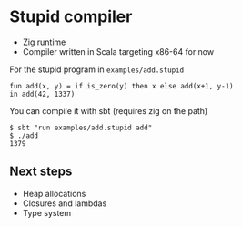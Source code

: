 # Stupid compiler

- Zig runtime
- Compiler written in Scala targeting x86-64 for now


For the stupid program in `examples/add.stupid`
```
fun add(x, y) = if is_zero(y) then x else add(x+1, y-1)
in add(42, 1337)
```

You can compile it with sbt (requires zig on the path)

```
$ sbt "run examples/add.stupid add"
$ ./add
1379
```

## Next steps
- Heap allocations
- Closures and lambdas
- Type system
